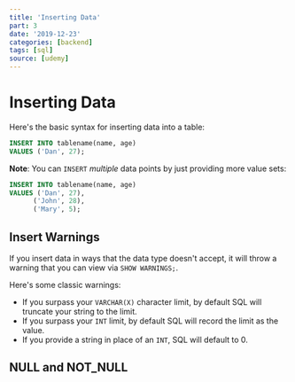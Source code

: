 ```yaml
---
title: 'Inserting Data'
part: 3
date: '2019-12-23'
categories: [backend]
tags: [sql]
source: [udemy]
---
```


# Inserting Data

Here's the basic syntax for inserting data into a table:

```sql
INSERT INTO tablename(name, age)
VALUES ('Dan', 27);
```

**Note**: You can `INSERT` *multiple* data points by just providing more value sets:

```sql
INSERT INTO tablename(name, age)
VALUES ('Dan', 27),
      ('John', 28),
      ('Mary', 5);
```

## Insert Warnings

If you insert data in ways that the data type doesn't accept, it will throw a warning that you can view via `SHOW WARNINGS;`.

Here's some classic warnings:

* If you surpass your `VARCHAR(X)` character limit, by default SQL will truncate your string to the limit.
* If you surpass your `INT` limit, by default SQL will record the limit as the value.
* If you provide a string in place of an `INT`, SQL will default to 0.

## NULL and NOT_NULL

